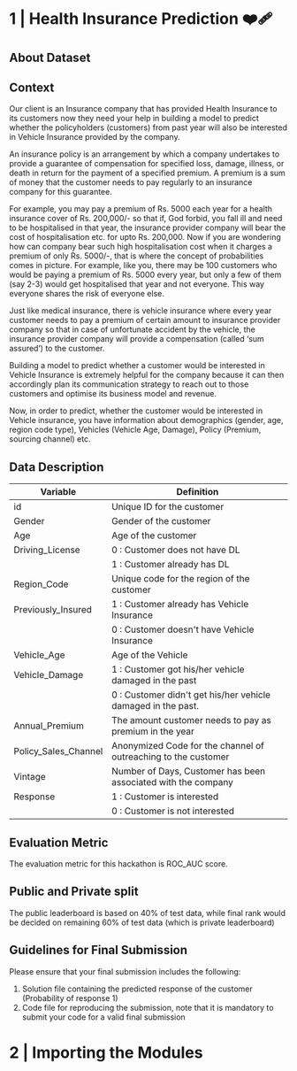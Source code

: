 # 1 | Health Insurance Prediction ❤️‍🩹

## About Dataset

## Context
Our client is an Insurance company that has provided Health Insurance to its customers now they need your help in building a model to predict whether the policyholders (customers) from past year will also be interested in Vehicle Insurance provided by the company.

An insurance policy is an arrangement by which a company undertakes to provide a guarantee of compensation for specified loss, damage, illness, or death in return for the payment of a specified premium. A premium is a sum of money that the customer needs to pay regularly to an insurance company for this guarantee.

For example, you may pay a premium of Rs. 5000 each year for a health insurance cover of Rs. 200,000/- so that if, God forbid, you fall ill and need to be hospitalised in that year, the insurance provider company will bear the cost of hospitalisation etc. for upto Rs. 200,000. Now if you are wondering how can company bear such high hospitalisation cost when it charges a premium of only Rs. 5000/-, that is where the concept of probabilities comes in picture. For example, like you, there may be 100 customers who would be paying a premium of Rs. 5000 every year, but only a few of them (say 2-3) would get hospitalised that year and not everyone. This way everyone shares the risk of everyone else.

Just like medical insurance, there is vehicle insurance where every year customer needs to pay a premium of certain amount to insurance provider company so that in case of unfortunate accident by the vehicle, the insurance provider company will provide a compensation (called ‘sum assured’) to the customer.

Building a model to predict whether a customer would be interested in Vehicle Insurance is extremely helpful for the company because it can then accordingly plan its communication strategy to reach out to those customers and optimise its business model and revenue.

Now, in order to predict, whether the customer would be interested in Vehicle insurance, you have information about demographics (gender, age, region code type), Vehicles (Vehicle Age, Damage), Policy (Premium, sourcing channel) etc.

## Data Description
|Variable|Definition|
|---|---|
|id|Unique ID for the customer
|Gender|Gender of the customer
|Age|Age of the customer
|Driving_License|0 : Customer does not have DL
||1 : Customer already has DL
|Region_Code|Unique code for the region of the customer
|Previously_Insured|1 : Customer already has Vehicle Insurance
||0 : Customer doesn't have Vehicle Insurance
|Vehicle_Age|Age of the Vehicle
|Vehicle_Damage|1 : Customer got his/her vehicle damaged in the past
||0 : Customer didn't get his/her vehicle damaged in the past.
|Annual_Premium|The amount customer needs to pay as premium in the year
|Policy_Sales_Channel|Anonymized Code for the channel of outreaching to the customer
|Vintage|Number of Days, Customer has been associated with the company
|Response|1 : Customer is interested
||0 : Customer is not interested

## Evaluation Metric
The evaluation metric for this hackathon is ROC_AUC score.

## Public and Private split
The public leaderboard is based on 40% of test data, while final rank would be decided on remaining 60% of test data (which is private leaderboard)

## Guidelines for Final Submission
Please ensure that your final submission includes the following:

1. Solution file containing the predicted response of the customer (Probability of response 1)
2. Code file for reproducing the submission, note that it is mandatory to submit your code for a valid final submission

# 2 | Importing the Modules
